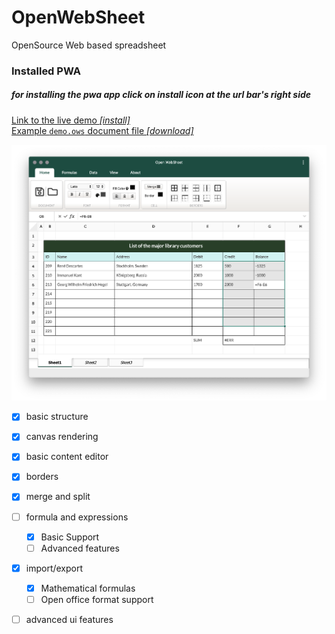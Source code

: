 # OpenWebSheet
OpenSource Web based spreadsheet

### Installed PWA
##### for installing the pwa app click on install icon at the url bar's right side

<a href="https://siamandmaroufi.github.io/OpenWebSheet/" >Link to the live demo _[install]_ </a> <br />
<a href="demo/DEMO.ows" target="_blank"> Example `demo.ows` document file _[download]_</a>

<img src="demo/demo.png" />



* [x] basic structure
* [x] canvas rendering
* [x] basic content editor
* [x] borders
* [x] merge and split
* [ ] formula and expressions
  * [x] Basic Support
  * [ ] Advanced features
* [x] import/export
  * [x] Mathematical formulas
  * [ ] Open office format support
* [ ] advanced ui features




